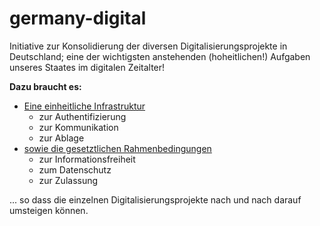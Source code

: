 # germany-digital

Initiative zur Konsolidierung der diversen Digitalisierungsprojekte in Deutschland;
eine der wichtigsten anstehenden (hoheitlichen!) Aufgaben unseres Staates im digitalen Zeitalter!

**Dazu braucht es:**

- [Eine einheitliche Infrastruktur](https://github.com/germany-digital/gti)
  - zur Authentifizierung
  - zur Kommunikation
  - zur Ablage
- [sowie die gesetztlichen Rahmenbedingungen](https://github.com/germany-digital/gdg)
  - zur Informationsfreiheit
  - zum Datenschutz
  - zur Zulassung

... so dass die einzelnen Digitalisierungsprojekte nach und nach darauf umsteigen können. 
